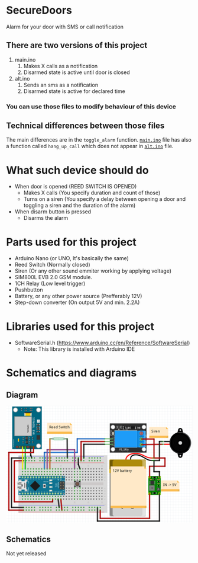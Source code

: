 # SecureDoors

Alarm for your door with SMS or call notification

## There are two versions of this project

1. main.ino
   1. Makes X calls as a notification
   2. Disarmed state is active until door is closed
2. alt.ino
   1. Sends an sms as a notification
   2. Disarmed state is active for declared time

### You can use those files to modify behaviour of this device

## Technical differences between those files

The main differences are in the `toggle_alarm` function. [`main.ino`](./main/main.ino) file has also a function called `hang_up_call` which does not appear in [`alt.ino`](./alt/alt.ino) file.

# What such device should do

- When door is opened (REED SWITCH IS OPENED)
  - Makes X calls (You specify duration and count of those)
  - Turns on a siren (You specify a delay between opening a door and toggling a siren and the duration of the alarm)
- When disarm button is pressed
  - Disarms the alarm

# Parts used for this project

- Arduino Nano (or UNO, It's basically the same)
- Reed Switch (Normally closed)
- Siren (Or any other sound emmiter working by applying voltage)
- SIM800L EVB 2.0 GSM module.
- 1CH Relay (Low level trigger)
- Pushbutton
- Battery, or any other power source (Prefferably 12V)
- Step-down converter (On output 5V and min. 2.2A)

# Libraries used for this project

- SoftwareSerial.h (https://www.arduino.cc/en/Reference/SoftwareSerial)
  - Note: This library is installed with Arduino IDE

# Schematics and diagrams

## Diagram

![img](./schematics/diagram.png)

## Schematics

Not yet released

